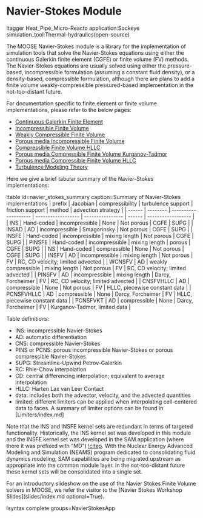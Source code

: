 # Navier-Stokes Module
!tagger Heat_Pipe_Micro-Reacto application:Sockeye simulation_tool:Thermal-hydraulics(open-source) 

The MOOSE Navier-Stokes module is a library for the implementation of simulation tools that solve the
Navier-Stokes equations using either the continuous Galerkin finite element
(CGFE) or finite volume (FV) methods. The Navier-Stokes
equations are usually solved using either the pressure-based, incompressible formulation (assuming a
constant fluid density), or a density-based, compressible formulation, although
there are plans to add a finite volume weakly-compressible pressured-based implementation in
the not-too-distant future.

For documentation specific to finite element or finite volume implementations,
please refer to the below pages:

- [Continuous Galerkin Finite Element](navier_stokes/cgfe.md)
- [Incompressible Finite Volume](insfv.md)
- [Weakly Compressible Finite Volume](wcnsfv.md)
- [Porous media Incompressible Finite Volume](pinsfv.md)
- [Compressible Finite Volume HLLC](CNSFVHLLCBase.md)
- [Porous media Compressible Finite Volume Kurganov-Tadmor](PCNSFVKT.md)
- [Porous media Compressible Finite Volume HLLC](PCNSFVHLLC.md)
- [Turbulence Modeling Theory](navier_stokes/rans_theory.md)

Here we give a brief tabular summary of the Navier-Stokes implementations:

!table id=navier_stokes_summary caption=Summary of Navier-Stokes implementations
| prefix     | Jacobian   | compressibility      | turbulence support | friction support  | method | advection strategy                |
| ------     | --------   | -------------------- | ------------------ | ----------------  | ------ | ------------------                |
| INS        | Hand-coded | incompressible       | None               | Not porous        | CGFE   | SUPG                              |
| INSAD      | AD         | incompressible       | Smagorinsky        | Not porous        | CGFE   | SUPG                              |
| INSFE      | Hand-coded | incompressible       | mixing length      | Not porous        | CGFE   | SUPG                              |
| PINSFE     | Hand-coded | incompressible       | mixing length      | porous            | CGFE   | SUPG                              |
| NS         | Hand-coded | compressible         | None               | Not porous        | CGFE   | SUPG                              |
| INSFV      | AD         | incompressible       | mixing length      | Not porous        | FV     | RC, CD velocity; limited advected |
| WCNSFV     | AD         | weakly compressible  | mixing length      | Not porous        | FV     | RC, CD velocity; limited advected |
| PINSFV     | AD         | incompressible       | mixing length      | Darcy, Forcheimer | FV     | RC, CD velocity; limited advected |
| CNSFVHLLC  | AD         | compressible         | None               | Not porous        | FV     | HLLC, piecewise constant data     |
| PCNSFVHLLC | AD         | compressible         | None               | Darcy, Forcheimer | FV     | HLLC, piecewise constant data     |
| PCNSFVKT   | AD         | compressible         | None               | Darcy, Forcheimer | FV     | Kurganov-Tadmor, limited data     |

Table definitions:

- INS: incompressible Navier-Stokes
- AD: automatic differentiation
- CNS: compressible Navier-Stokes
- PINS or PCNS: porous incompressible Navier-Stokes or porous compressible Navier-Stokes
- SUPG: Streamline-Upwind Petrov-Galerkin
- RC: Rhie-Chow interpolation
- CD: central differencing interpolation; equivalent to average interpolation
- HLLC: Harten Lax van Leer Contact
- data: includes both the advector, velocity, and the advected quantities
- limited: different limiters can be applied when interpolating cell-centered
  data to faces. A summary of limiter options can be found in
  [Limiters/index.md]

Note that the INS and INSFE kernel sets are redundant in terms of targeted
functionality. Historically, the INS kernel set was developed in this module and
the INSFE kernel set was developed in the SAM application (where there it was
prefixed with "MD") [!citep](hu2021sam). With
the Nuclear Energy Advanced Modeling and Simulation (NEAMS) program dedicated
to consolidating fluid dynamics modeling, SAM capabilities are being migrated
upstream as appropriate into the common module layer. In the not-too-distant
future these kernel sets will be consolidated into a single set.

For an introductory slideshow on the use of the Navier Stokes Finite Volume solvers in MOOSE, we refer the visitor to the [Navier Stokes Workshop Slides](slides/index.md optional=True).

!syntax complete groups=NavierStokesApp
